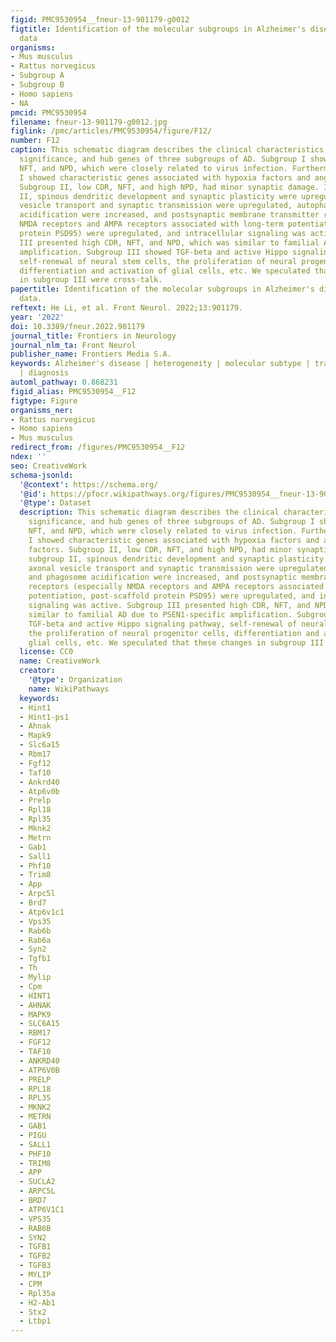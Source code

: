 ```yaml
---
figid: PMC9530954__fneur-13-901179-g0012
figtitle: Identification of the molecular subgroups in Alzheimer's disease by transcriptomic
  data
organisms:
- Mus musculus
- Rattus norvegicus
- Subgroup A
- Subgroup B
- Homo sapiens
- NA
pmcid: PMC9530954
filename: fneur-13-901179-g0012.jpg
figlink: /pmc/articles/PMC9530954/figure/F12/
number: F12
caption: This schematic diagram describes the clinical characteristics, biological
  significance, and hub genes of three subgroups of AD. Subgroup I showed high CDR,
  NFT, and NPD, which were closely related to virus infection. Furthermore, subgroup
  I showed characteristic genes associated with hypoxia factors and angiogenesis factors.
  Subgroup II, low CDR, NFT, and high NPD, had minor synaptic damage. In subgroup
  II, spinous dendritic development and synaptic plasticity were upregulated, axonal
  vesicle transport and synaptic transmission were upregulated, autophagy and phagosome
  acidification were increased, and postsynaptic membrane transmitter receptors (especially
  NMDA receptors and AMPA receptors associated with long-term potentiation, post-scaffold
  protein PSD95) were upregulated, and intracellular signaling was active. Subgroup
  III presented high CDR, NFT, and NPD, which was similar to familial AD due to PSEN1-specific
  amplification. Subgroup III showed TGF-beta and active Hippo signaling pathway,
  self-renewal of neural stem cells, the proliferation of neural progenitor cells,
  differentiation and activation of glial cells, etc. We speculated that these changes
  in subgroup III were cross-talk.
papertitle: Identification of the molecular subgroups in Alzheimer's disease by transcriptomic
  data.
reftext: He Li, et al. Front Neurol. 2022;13:901179.
year: '2022'
doi: 10.3389/fneur.2022.901179
journal_title: Frontiers in Neurology
journal_nlm_ta: Front Neurol
publisher_name: Frontiers Media S.A.
keywords: Alzheimer's disease | heterogeneity | molecular subtype | transcriptomics
  | diagnosis
automl_pathway: 0.868231
figid_alias: PMC9530954__F12
figtype: Figure
organisms_ner:
- Rattus norvegicus
- Homo sapiens
- Mus musculus
redirect_from: /figures/PMC9530954__F12
ndex: ''
seo: CreativeWork
schema-jsonld:
  '@context': https://schema.org/
  '@id': https://pfocr.wikipathways.org/figures/PMC9530954__fneur-13-901179-g0012.html
  '@type': Dataset
  description: This schematic diagram describes the clinical characteristics, biological
    significance, and hub genes of three subgroups of AD. Subgroup I showed high CDR,
    NFT, and NPD, which were closely related to virus infection. Furthermore, subgroup
    I showed characteristic genes associated with hypoxia factors and angiogenesis
    factors. Subgroup II, low CDR, NFT, and high NPD, had minor synaptic damage. In
    subgroup II, spinous dendritic development and synaptic plasticity were upregulated,
    axonal vesicle transport and synaptic transmission were upregulated, autophagy
    and phagosome acidification were increased, and postsynaptic membrane transmitter
    receptors (especially NMDA receptors and AMPA receptors associated with long-term
    potentiation, post-scaffold protein PSD95) were upregulated, and intracellular
    signaling was active. Subgroup III presented high CDR, NFT, and NPD, which was
    similar to familial AD due to PSEN1-specific amplification. Subgroup III showed
    TGF-beta and active Hippo signaling pathway, self-renewal of neural stem cells,
    the proliferation of neural progenitor cells, differentiation and activation of
    glial cells, etc. We speculated that these changes in subgroup III were cross-talk.
  license: CC0
  name: CreativeWork
  creator:
    '@type': Organization
    name: WikiPathways
  keywords:
  - Hint1
  - Hint1-ps1
  - Ahnak
  - Mapk9
  - Slc6a15
  - Rbm17
  - Fgf12
  - Taf10
  - Ankrd40
  - Atp6v0b
  - Prelp
  - Rpl18
  - Rpl35
  - Mknk2
  - Metrn
  - Gab1
  - Sall1
  - Phf10
  - Trim8
  - App
  - Arpc5l
  - Brd7
  - Atp6v1c1
  - Vps35
  - Rab6b
  - Rab6a
  - Syn2
  - Tgfb1
  - Th
  - Mylip
  - Cpm
  - HINT1
  - AHNAK
  - MAPK9
  - SLC6A15
  - RBM17
  - FGF12
  - TAF10
  - ANKRD40
  - ATP6V0B
  - PRELP
  - RPL18
  - RPL35
  - MKNK2
  - METRN
  - GAB1
  - PIGU
  - SALL1
  - PHF10
  - TRIM8
  - APP
  - SUCLA2
  - ARPC5L
  - BRD7
  - ATP6V1C1
  - VPS35
  - RAB6B
  - SYN2
  - TGFB1
  - TGFB2
  - TGFB3
  - MYLIP
  - CPM
  - Rpl35a
  - H2-Ab1
  - Stx2
  - Ltbp1
---
```

